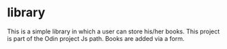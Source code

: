 # library
This is a simple library in which a user can store his/her books. This project is part of the Odin project Js path.
Books are added via a form.


  
